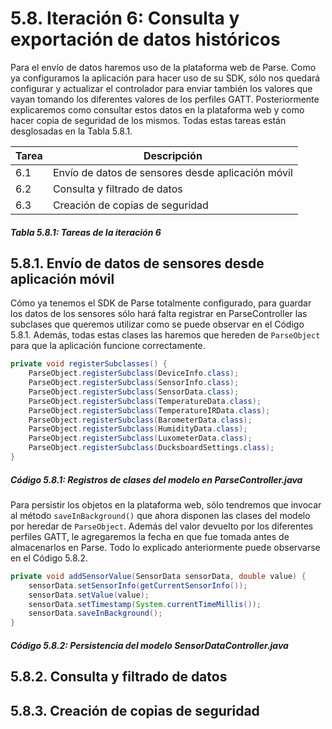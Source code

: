 # 5.8. Iteración 6: Consulta y exportación de datos históricos

Para el envío de datos haremos uso de la plataforma web de Parse. Como ya configuramos la aplicación para hacer uso de su SDK, sólo nos quedará configurar y actualizar el controlador para enviar también los valores que vayan tomando los diferentes valores de los perfiles GATT. Posteriormente explicaremos como consultar estos datos en la plataforma web y como hacer copia de seguridad de los mismos. Todas estas tareas están desglosadas en la Tabla 5.8.1.

| Tarea | Descripción |
| -- | -- |
| 6.1 | Envío de datos de sensores desde aplicación móvil|
| 6.2 | Consulta y filtrado de datos|
| 6.3 | Creación de copias de seguridad|
##### *Tabla 5.8.1: Tareas de la iteración 6* 

## 5.8.1. Envío de datos de sensores desde aplicación móvil

Cómo ya tenemos el SDK de Parse totalmente configurado, para guardar los datos de los sensores sólo hará falta registrar en ParseController las subclases que queremos utilizar como se puede observar en el Código 5.8.1. Además, todas estas clases las haremos que hereden de ```ParseObject``` para que la aplicación funcione correctamente.

```java
private void registerSubclasses() {
    ParseObject.registerSubclass(DeviceInfo.class);
    ParseObject.registerSubclass(SensorInfo.class);
    ParseObject.registerSubclass(SensorData.class);
    ParseObject.registerSubclass(TemperatureData.class);
    ParseObject.registerSubclass(TemperatureIRData.class);
    ParseObject.registerSubclass(BarometerData.class);
    ParseObject.registerSubclass(HumidityData.class);
    ParseObject.registerSubclass(LuxometerData.class);
    ParseObject.registerSubclass(DucksboardSettings.class);
}
```
##### *Código 5.8.1: Registros de clases del modelo en ParseController.java*

Para persistir los objetos en la plataforma web, sólo tendremos que invocar al método ```saveInBackground()``` que ahora disponen las clases del modelo por heredar de ```ParseObject```. Además del valor devuelto por los diferentes perfiles GATT, le agregaremos la fecha en que fue tomada antes de almacenarlos en Parse. Todo lo explicado anteriormente puede observarse en el Código 5.8.2.

```java
private void addSensorValue(SensorData sensorData, double value) {
    sensorData.setSensorInfo(getCurrentSensorInfo());
    sensorData.setValue(value);
    sensorData.setTimestamp(System.currentTimeMillis());
    sensorData.saveInBackground();
}
```
##### *Código 5.8.2: Persistencia del modelo SensorDataController.java*


## 5.8.2. Consulta y filtrado de datos








## 5.8.3. Creación de copias de seguridad

